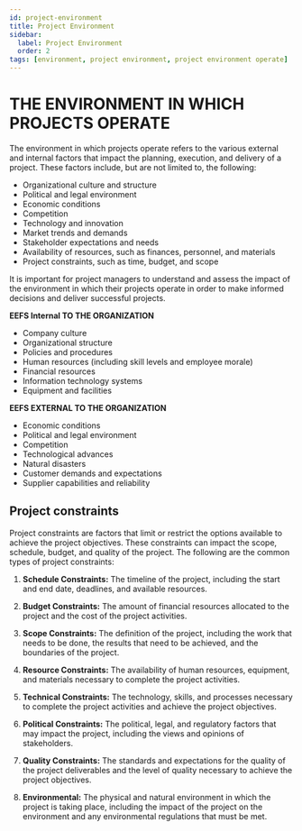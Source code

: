 ```yaml
---
id: project-environment
title: Project Environment
sidebar:
  label: Project Environment
  order: 2
tags: [environment, project environment, project environment operate]
---
```


# THE ENVIRONMENT IN WHICH PROJECTS OPERATE

The environment in which projects operate refers to the various external and internal factors that impact the planning, execution, and delivery of a project. These factors include, but are not limited to, the following:

- Organizational culture and structure
- Political and legal environment
- Economic conditions
- Competition
- Technology and innovation
- Market trends and demands
- Stakeholder expectations and needs
- Availability of resources, such as finances, personnel, and materials
- Project constraints, such as time, budget, and scope

It is important for project managers to understand and assess the impact of the environment in which their projects operate in order to make informed decisions and deliver successful projects.

**EEFS Internal TO THE ORGANIZATION**

- Company culture
- Organizational structure
- Policies and procedures
- Human resources (including skill levels and employee morale)
- Financial resources
- Information technology systems
- Equipment and facilities

**EEFS EXTERNAL TO THE ORGANIZATION**

- Economic conditions
- Political and legal environment
- Competition
- Technological advances
- Natural disasters
- Customer demands and expectations
- Supplier capabilities and reliability

## Project constraints
Project constraints are factors that limit or restrict the options available to achieve the project objectives. These constraints can impact the scope, schedule, budget, and quality of the project. The following are the common types of project constraints:

1. **Schedule Constraints:** The timeline of the project, including the start and end date, deadlines, and available resources.

2. **Budget Constraints:** The amount of financial resources allocated to the project and the cost of the project activities.

3. **Scope Constraints:** The definition of the project, including the work that needs to be done, the results that need to be achieved, and the boundaries of the project.

4. **Resource Constraints:** The availability of human resources, equipment, and materials necessary to complete the project activities.

5. **Technical Constraints:** The technology, skills, and processes necessary to complete the project activities and achieve the project objectives.

6. **Political Constraints:** The political, legal, and regulatory factors that may impact the project, including the views and opinions of stakeholders.

7. **Quality Constraints:** The standards and expectations for the quality of the project deliverables and the level of quality necessary to achieve the project objectives.

8. **Environmental:** The physical and natural environment in which the project is taking place, including the impact of the project on the environment and any environmental regulations that must be met.
